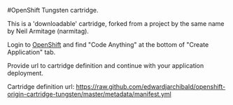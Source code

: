#OpenShift Tungsten cartridge.

This is a 'downloadable' cartridge, forked from a project by the same name by Neil Armitage (narmitag).

Login to [OpenShift](https://openshift.redhat.com/app/console/application_types) and find "Code Anything" at the bottom of "Create Application" tab.

Provide url to cartridge definition and continue with your application deployment.

Cartridge definition url: https://raw.github.com/edwardjarchibald/openshift-origin-cartridge-tungsten/master/metadata/manifest.yml
